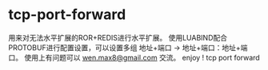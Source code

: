tcp-port-forward
================
  用来对无法水平扩展的ROR+REDIS进行水平扩展。
  使用LUABIND配合PROTOBUF进行配置设置，可以设置多组 地址+端口 -> 地址+端口：地址+端口。
  使用上有问题可以 wen.max8@gmail.com 交流。
  enjoy !
tcp port forward
